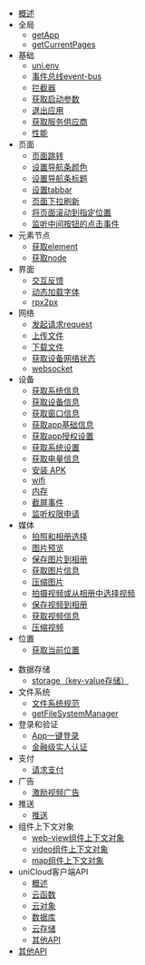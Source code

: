 * [概述](README.md)
* 全局
  * [getApp](get-app.md)
  * [getCurrentPages](get-current-pages.md)
* 基础
  * [uni.env](env.md)
  * [事件总线event-bus](event-bus.md)
  * [拦截器](interceptor.md)
  * [获取启动参数](get-launch-options-sync.md)
  * [退出应用](exit.md)
  * [获取服务供应商](get-provider.md)
  * [性能](get-performance.md)
* 页面
  * [页面跳转](navigator.md)
  * [设置导航条颜色](set-navigation-bar-color.md)
  * [设置导航条标题](set-navigation-bar-title.md)
  * [设置tabbar](set-tabbar.md)
  * [页面下拉刷新](pull-down-refresh.md)
  * [将页面滚动到指定位置](page-scroll-to.md)
  * [监听中间按钮的点击事件](on-tab-bar-mid-button-tap.md)
* 元素节点
  * [获取element](get-element.md)
  * [获取node](nodes-info.md)
* 界面
  * [交互反馈](prompt.md)
  * [动态加载字体](load-font-face.md)
  * [rpx2px](rpx2px.md)
  <!-- * [主题](theme.md) -->
* 网络
  * [发起请求request](request.md)
  * [上传文件](upload-file.md)
  * [下载文件](download-file.md)
  * [获取设备网络状态](get-network-type.md)
  * [websocket](websocket-global.md)
* 设备
  * [获取系统信息](get-system-info.md)
  * [获取设备信息](get-device-info.md)
  * [获取窗口信息](get-window-info.md)
  * [获取app基础信息](get-app-base-info.md)
  * [获取app授权设置](get-app-authorize-setting.md)
  * [获取系统设置](get-system-setting.md)
  * [获取电量信息](get-battery-info.md)
  * [安装 APK](install-apk.md)
  * [wifi](wifi.md)
  * [内存](memory.md)
  * [截屏事件](capturescreen.md)
  * [监听权限申请](create-request-permission-listener.md)
  <!-- * [拨打电话](make-phone-call.md) -->
* 媒体
  * [拍照和相册选择](choose-image.md)
  * [图片预览](preview-image.md)
  * [保存图片到相册](save-image-to-photos-album.md)
  * [获取图片信息](get-image-info.md)
  * [压缩图片](compress-image.md)
  * [拍摄视频或从相册中选择视频](choose-video.md)
  * [保存视频到相册](save-video-to-photos-album.md)
  * [获取视频信息](get-video-info.md)
  * [压缩视频](compress-video.md)
* 位置
  * [获取当前位置](get-location.md)
<!--  * [显示位置](open-location.md)
  * [选择位置](choose-location.md) -->
* 数据存储
  * [storage（key-value存储）](storage.md)
* 文件系统
  * [文件系统规范](file-system-spec.md)
  * [getFileSystemManager](get-file-system-manager.md)
* 登录和验证
	* [App一键登录](get-univerify-manager.md)
  * [金融级实人认证](facial-recognition-verify.md)
* 支付
	* [请求支付](request-payment.md)
* 广告
  * [激励视频广告](create-rewarded-video-ad.md)
* 推送
  * [推送](push.md)
* 组件上下文对象
  * [web-view组件上下文对象](create-webview-context.md)
  * [video组件上下文对象](create-video-context.md)
  * [map组件上下文对象](create-map-context.md)
  <!-- * [innerAudio上下文对象](create-inner-audio-context.md) -->
* uniCloud客户端API
  * [概述](unicloud/README.md)
  * [云函数](unicloud/function.md)
  * [云对象](unicloud/object.md)
  * [数据库](unicloud/database.md)
  * [云存储](unicloud/storage.md)
  * [其他API](unicloud/utils.md)
* [其他API](ext.md)
